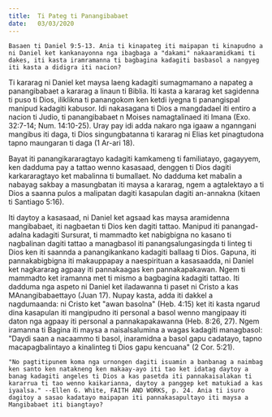 ```yaml
---
title:  Ti Pateg ti Panangibabaet
date:   03/03/2020
---
```


`Basaen ti Daniel 9:5-13. Ania ti kinapateg iti maipapan ti kinapudno a ni Daniel ket kankanayonna nga ibagbaga a "dakami" nakaaramidkami ti dakes, iti kasta iramramanna ti bagbagina kadagiti basbasol a nangyeg iti kasta a didigra iti nacion?`

Ti kararag ni Daniel ket maysa laeng kadagiti sumagmamano a napateg a panangibabaet a kararag a linaun ti Biblia. Iti kasta a kararag ket sagidenna ti puso ti Dios, iliklikna ti panangokom ken ketdi iyegna ti panangispal manipud kadagiti kabusor. Idi nakasagana ti Dios a mangdadael iti entiro a nacion ti Judio, ti panangibabaet n Moises namagtalinaed iti Imana (Exo. 32:7-14; Num. 14:10-25). Uray pay idi adda nakaro nga igaaw a nganngani mangibus iti daga, ti Dios singungbatanna ti kararag ni Elias ket pinagtudona tapno maungaran ti daga (1 Ar-ari 18).

Bayat iti panangikararagtayo kadagiti kamkameng ti familiatayo, gagayyem, ken dadduma pay a tattao wenno kasasaad, denggen ti Dios dagiti karkararagtayo ket mabalinna ti bumallaet. No dadduma ket mabalin a nabayag sakbay a masungbatan iti maysa a kararag, ngem a agtalektayo a ti Dios a saanna pulos a malipatan dagiti kasapulan dagiti an-annakna (kitaen ti Santiago 5:16).

Iti daytoy a kasasaad, ni Daniel ket agsaad kas maysa aramidenna mangibabaet, iti nagbaetan ti Dios ken dagiti tattao. Manipud iti panangad-adalna kadagiti Sursurat, ti mammadto ket nabigbigna no kasano ti nagbalinan dagiti tattao a managbasol iti panangsalungasingda ti linteg ti Dios ken iti saannda a panangikankano kadagiti ballaag ti Dios. Gapuna, iti pannakabigbigna iti makauppapay a naespirituan a kasasaadda, ni Daniel ket nagkararag agpaay iti pannakaagas ken pannakapakawan. Ngem ti mammadto ket iramanna met ti mismo a bagbagina kadagiti tattao. Iti dadduma nga aspeto ni Daniel ket iladawanna ti paset ni Cristo a kas MAnangibabaettayo (Juan 17). Nupay kasta, adda iti dakkel a nagdumaanda: ni Cristo ket "awan basolna" (Heb. 4:15) ket iti kasta ngarud dina kasapulan iti mangipudno iti personal a basol wenno mangipaay iti daton nga agpaay iti personal a pannakapakawanna (Heb. 8:26, 27). Ngem iramanna ti Bagina iti maysa a naisalsalumina a wagas kadagiti managbasol: "Daydi saan a nacaammo ti basol, inaramidna a basol gapu cadatayo, tapno macapagbalintayo a kinalinteg ti Dios gapu kencuana" (2 Cor. 5:21).

`"No pagtitipunem koma nga urnongen dagiti isuamin a banbanag a naimbag ken santo ken natakneng ken makaay-ayo iti tao ket idatag daytoy a banag kadagiti angeles ti Dios a kas pasetda iti pannakaisalakan ti kararrua ti tao wenno kaikarianna, daytoy a panggep ket matukiad a kas iyaalsa." --Ellen G. White, FAITH AND WORKS, p. 24. Ania ti isuro dagitoy a sasao kadatayo maipapan iti pannakasapultayo iti maysa a Mangibabaet iti biangtayo?`